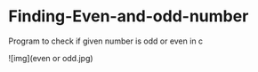 # Finding-Even-and-odd-number
Program to check if given number is odd or even in c

![img](even or odd.jpg)
